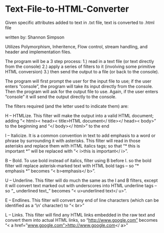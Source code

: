 Text-File-to-HTML-Converter
===========================

Given specific attributes added to text in .txt file, text is converted to .html file

written by: Shannon Simpson

Utilizes Polymorphism, Inheritence, Flow control, stream handling, and header and implementation files.

The program will be a 3 step process:
1.) read in a text file (or text directly from the console)
2.) apply a series of filters to it (involving some primitive HTML conversion)
3.) then send the output to a file (or back to the console).

The program will first prompt the user for the input file to use; 
  if the user enters “console”, the program will take its input directly from the console.
Then the program will ask for the output file to use. 
  Again, if the user enters “console” it will send the output directly to the console.

The filters required (and the letter used to indicate them) are:

H – HTMLize. 
  This filter will make the output into a valid HTML document; 
  adding "< html>< head>< title>HTML document</ title></ head>< body>” to the beginning and “</ body></ html>” to the end 
    
I – Italicize. 
  It is a common convention in text to add emphasis to a word or phrase by surrounding it with asterisks. 
  This filter will read in those asterisks and replace them with HTML italics tags; 
  so that “* this is important *” will be replaced with “< i>this is important</ i>”.
  
B – Bold. 
  To use bold instead of italics, filter using B before I.
  so the bold filter will replace asterisk-marked text with HTML bold tags – so “* emphasis *” becomes “< b>emphasis</ b>”.
  
U – Underline.
  This filter will do much the same as the I and B filters, 
  except it will convert text marked out with underscores into HTML underline tags – 
  so “_ underlined text_” becomes “< u>underlined text</ u>”.
  
E – Endlines. 
  This filter will convert any end of line characters (which can be identified as a ‘\n’ character) to “< br>” 
  
L – Links. 
  This filter will find any HTML links embedded in the raw text and convert them into actual HTML links, 
  so “http://www.google.com” becomes “< a href=”www.google.com”>http://www.google.com</ a>”
